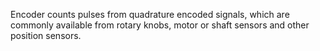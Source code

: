 Encoder counts pulses from quadrature encoded signals, 
which are commonly available from rotary knobs, motor 
or shaft sensors and other position sensors. 


